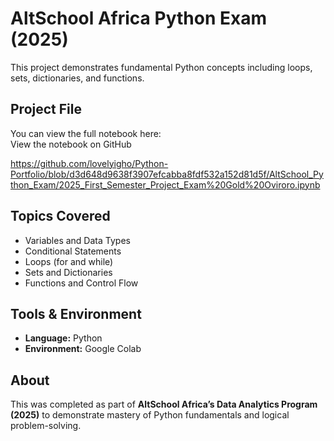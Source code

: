 # AltSchool Africa Python Exam (2025)

This project demonstrates fundamental Python concepts including loops, sets, dictionaries, and functions.

## Project File
You can view the full notebook here:  
View the notebook on GitHub

https://github.com/lovelyigho/Python-Portfolio/blob/d3d648d9638f3907efcabba8fdf532a152d81d5f/AltSchool_Python_Exam/2025_First_Semester_Project_Exam%20Gold%20Oviroro.ipynb

## Topics Covered
- Variables and Data Types  
- Conditional Statements  
- Loops (for and while)  
- Sets and Dictionaries  
- Functions and Control Flow  

## Tools & Environment
- **Language:** Python 
- **Environment:** Google Colab  

## About
This was completed as part of **AltSchool Africa’s Data Analytics Program (2025)** to demonstrate mastery of Python fundamentals and logical problem-solving.
